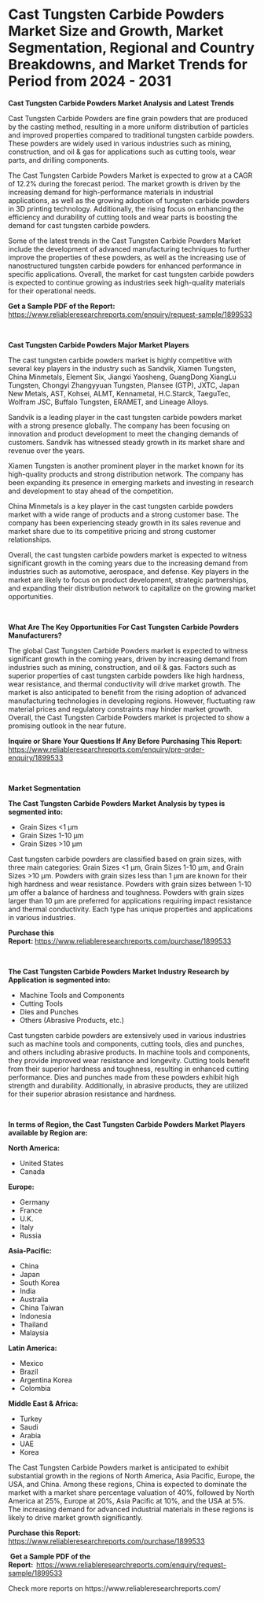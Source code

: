 <p><h1>Cast Tungsten Carbide Powders Market Size and Growth, Market Segmentation, Regional and Country Breakdowns, and Market Trends for Period from 2024 -  2031</h1></p><p><strong>Cast Tungsten Carbide Powders Market Analysis and Latest Trends</strong></p>
<p><p>Cast Tungsten Carbide Powders are fine grain powders that are produced by the casting method, resulting in a more uniform distribution of particles and improved properties compared to traditional tungsten carbide powders. These powders are widely used in various industries such as mining, construction, and oil & gas for applications such as cutting tools, wear parts, and drilling components.</p><p>The Cast Tungsten Carbide Powders Market is expected to grow at a CAGR of 12.2% during the forecast period. The market growth is driven by the increasing demand for high-performance materials in industrial applications, as well as the growing adoption of tungsten carbide powders in 3D printing technology. Additionally, the rising focus on enhancing the efficiency and durability of cutting tools and wear parts is boosting the demand for cast tungsten carbide powders.</p><p>Some of the latest trends in the Cast Tungsten Carbide Powders Market include the development of advanced manufacturing techniques to further improve the properties of these powders, as well as the increasing use of nanostructured tungsten carbide powders for enhanced performance in specific applications. Overall, the market for cast tungsten carbide powders is expected to continue growing as industries seek high-quality materials for their operational needs.</p></p>
<p><strong>Get a Sample PDF of the Report:&nbsp;</strong> <a href="https://www.reliableresearchreports.com/enquiry/request-sample/1899533">https://www.reliableresearchreports.com/enquiry/request-sample/1899533</a></p>
<p>&nbsp;</p>
<p><strong>Cast Tungsten Carbide Powders Major Market Players</strong></p>
<p><p>The cast tungsten carbide powders market is highly competitive with several key players in the industry such as Sandvik, Xiamen Tungsten, China Minmetals, Element Six, Jiangxi Yaosheng, GuangDong XiangLu Tungsten, Chongyi Zhangyyuan Tungsten, Plansee (GTP), JXTC, Japan New Metals, AST, Kohsei, ALMT, Kennametal, H.C.Starck, TaeguTec, Wolfram JSC, Buffalo Tungsten, ERAMET, and Lineage Alloys.</p><p>Sandvik is a leading player in the cast tungsten carbide powders market with a strong presence globally. The company has been focusing on innovation and product development to meet the changing demands of customers. Sandvik has witnessed steady growth in its market share and revenue over the years.</p><p>Xiamen Tungsten is another prominent player in the market known for its high-quality products and strong distribution network. The company has been expanding its presence in emerging markets and investing in research and development to stay ahead of the competition.</p><p>China Minmetals is a key player in the cast tungsten carbide powders market with a wide range of products and a strong customer base. The company has been experiencing steady growth in its sales revenue and market share due to its competitive pricing and strong customer relationships.</p><p>Overall, the cast tungsten carbide powders market is expected to witness significant growth in the coming years due to the increasing demand from industries such as automotive, aerospace, and defense. Key players in the market are likely to focus on product development, strategic partnerships, and expanding their distribution network to capitalize on the growing market opportunities.</p></p>
<p>&nbsp;</p>
<p><strong>What Are The Key Opportunities For Cast Tungsten Carbide Powders Manufacturers?</strong></p>
<p><p>The global Cast Tungsten Carbide Powders market is expected to witness significant growth in the coming years, driven by increasing demand from industries such as mining, construction, and oil & gas. Factors such as superior properties of cast tungsten carbide powders like high hardness, wear resistance, and thermal conductivity will drive market growth. The market is also anticipated to benefit from the rising adoption of advanced manufacturing technologies in developing regions. However, fluctuating raw material prices and regulatory constraints may hinder market growth. Overall, the Cast Tungsten Carbide Powders market is projected to show a promising outlook in the near future.</p></p>
<p><strong>Inquire or Share Your Questions If Any Before Purchasing This Report:</strong> <a href="https://www.reliableresearchreports.com/enquiry/pre-order-enquiry/1899533">https://www.reliableresearchreports.com/enquiry/pre-order-enquiry/1899533</a></p>
<p>&nbsp;</p>
<p><strong>Market Segmentation</strong></p>
<p><strong>The Cast Tungsten Carbide Powders Market Analysis by types is segmented into:</strong></p>
<p><ul><li>Grain Sizes <1 µm</li><li>Grain Sizes 1-10 µm</li><li>Grain Sizes >10 µm</li></ul></p>
<p><p>Cast tungsten carbide powders are classified based on grain sizes, with three main categories: Grain Sizes <1 µm, Grain Sizes 1-10 µm, and Grain Sizes >10 µm. Powders with grain sizes less than 1 µm are known for their high hardness and wear resistance. Powders with grain sizes between 1-10 µm offer a balance of hardness and toughness. Powders with grain sizes larger than 10 µm are preferred for applications requiring impact resistance and thermal conductivity. Each type has unique properties and applications in various industries.</p></p>
<p><strong>Purchase this Report:&nbsp;</strong><a href="https://www.reliableresearchreports.com/purchase/1899533">https://www.reliableresearchreports.com/purchase/1899533</a></p>
<p>&nbsp;</p>
<p><strong>The Cast Tungsten Carbide Powders Market Industry Research by Application is segmented into:</strong></p>
<p><ul><li>Machine Tools and Components</li><li>Cutting Tools</li><li>Dies and Punches</li><li>Others (Abrasive Products, etc.)</li></ul></p>
<p><p>Cast tungsten carbide powders are extensively used in various industries such as machine tools and components, cutting tools, dies and punches, and others including abrasive products. In machine tools and components, they provide improved wear resistance and longevity. Cutting tools benefit from their superior hardness and toughness, resulting in enhanced cutting performance. Dies and punches made from these powders exhibit high strength and durability. Additionally, in abrasive products, they are utilized for their superior abrasion resistance and hardness.</p></p>
<p>&nbsp;</p>
<p><strong>In terms of Region, the Cast Tungsten Carbide Powders Market Players available by Region are:</strong></p>
<p>
    <p> <strong> North America: </strong>
        <ul>
            <li>United States</li>
            <li>Canada</li>
        </ul>
        </p> 
    <p> <strong> Europe: </strong>
        <ul>
            <li>Germany</li>
            <li>France</li>
            <li>U.K.</li>
            <li>Italy</li>
            <li>Russia</li>
        </ul>
        </p> 
    <p> <strong> Asia-Pacific: </strong>
        <ul>
            <li>China</li>
            <li>Japan</li>
            <li>South Korea</li>
            <li>India</li>
            <li>Australia</li>
            <li>China Taiwan</li>
            <li>Indonesia</li>
            <li>Thailand</li>
            <li>Malaysia</li>
        </ul>
        </p> 
    <p> <strong> Latin America: </strong>
        <ul>
            <li>Mexico</li>
            <li>Brazil</li>
            <li>Argentina Korea</li>
            <li>Colombia</li>
        </ul>
        </p> 
    <p> <strong> Middle East & Africa: </strong>
        <ul>
            <li>Turkey</li>
            <li>Saudi</li>
            <li>Arabia</li>
            <li>UAE</li>
            <li>Korea</li>
        </ul>
    </p>
    </p>
<p><p>The Cast Tungsten Carbide Powders market is anticipated to exhibit substantial growth in the regions of North America, Asia Pacific, Europe, the USA, and China. Among these regions, China is expected to dominate the market with a market share percentage valuation of 40%, followed by North America at 25%, Europe at 20%, Asia Pacific at 10%, and the USA at 5%. The increasing demand for advanced industrial materials in these regions is likely to drive market growth significantly.</p></p>
<p><strong>Purchase this Report: </strong><a href="https://www.reliableresearchreports.com/purchase/1899533">https://www.reliableresearchreports.com/purchase/1899533</a></p>
<p>&nbsp;<strong>Get a Sample PDF of the Report:&nbsp;&nbsp;</strong><a href="https://www.reliableresearchreports.com/enquiry/request-sample/1899533">https://www.reliableresearchreports.com/enquiry/request-sample/1899533</a></p>
<p><strong></strong></p>
<p>Check more reports on https://www.reliableresearchreports.com/</p>